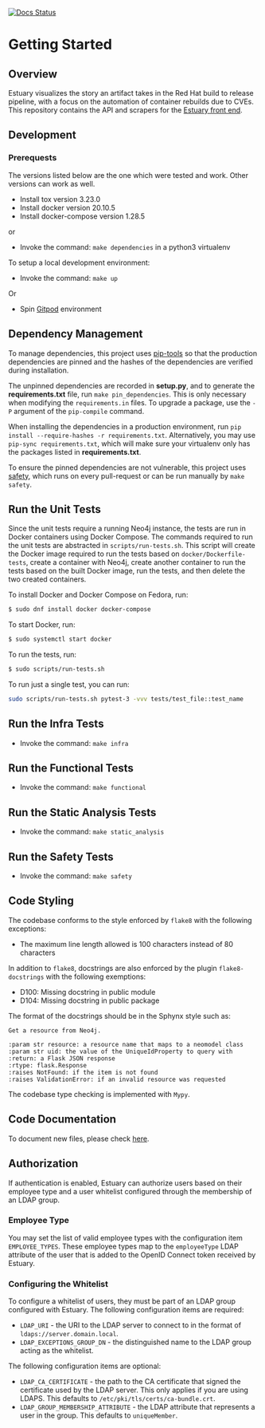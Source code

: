 [![Docs Status](https://readthedocs.org/projects/estuary-api/badge/?version=latest)](https://estuary-api.readthedocs.io/en/latest/?badge=latest)

# Getting Started

## Overview

Estuary visualizes the story an artifact takes in the Red Hat build to release pipeline,
with a focus on the automation of container rebuilds due to CVEs. This repository contains
the API and scrapers for the [Estuary front end](https://github.com/release-engineering/estuary).

## Development

### Prerequests

The versions listed below are the one which were tested and work. Other versions
can work as well.

* Install tox version 3.23.0
* Install docker version 20.10.5
* Install docker-compose version 1.28.5

or

* Invoke the command: ```make dependencies``` in a python3 virtualenv

To setup a local development environment:

* Invoke the command: ```make up```

Or
* Spin [Gitpod](https://gitpod.io) environment 

## Dependency Management

To manage dependencies, this project uses [pip-tools](https://github.com/jazzband/pip-tools) so that the production dependencies are pinned and the hashes of the dependencies are verified during installation.

The unpinned dependencies are recorded in **setup.py**, and to generate the **requirements.txt**
file, run `make pin_dependencies`. This is only necessary when modifying the `requirements.in`
files. To upgrade a package, use the `-P` argument of the `pip-compile` command.

When installing the dependencies in a production environment, run `pip install --require-hashes -r requirements.txt`. Alternatively, you may use `pip-sync requirements.txt`, which will make sure your virtualenv only has the packages listed in **requirements.txt**.

To ensure the pinned dependencies are not vulnerable, this project uses [safety](https://github.com/pyupio/safety), which runs on every pull-request or can be run manually by `make safety`.

## Run the Unit Tests

Since the unit tests require a running Neo4j instance, the tests are run in Docker containers using
Docker Compose. The commands required to run the unit tests are abstracted in
`scripts/run-tests.sh`. This script will create the Docker image required to run the tests based
on `docker/Dockerfile-tests`, create a container with Neo4j, create another container to run
the tests based on the built Docker image, run the tests, and then delete the two created
containers.

To install Docker and Docker Compose on Fedora, run:

```bash
$ sudo dnf install docker docker-compose
```

To start Docker, run:

```bash
$ sudo systemctl start docker
```

To run the tests, run:

```bash
$ sudo scripts/run-tests.sh
```

To run just a single test, you can run:

```bash
sudo scripts/run-tests.sh pytest-3 -vvv tests/test_file::test_name
```
## Run the Infra Tests

* Invoke the command: ```make infra```

## Run the Functional Tests

* Invoke the command: ```make functional```

## Run the Static Analysis Tests

* Invoke the command: ```make static_analysis```

## Run the Safety Tests

* Invoke the command: ```make safety```

## Code Styling

The codebase conforms to the style enforced by `flake8` with the following exceptions:
* The maximum line length allowed is 100 characters instead of 80 characters

In addition to `flake8`, docstrings are also enforced by the plugin `flake8-docstrings` with
the following exemptions:
* D100: Missing docstring in public module
* D104: Missing docstring in public package

The format of the docstrings should be in the Sphynx style such as:

```
Get a resource from Neo4j.

:param str resource: a resource name that maps to a neomodel class
:param str uid: the value of the UniqueIdProperty to query with
:return: a Flask JSON response
:rtype: flask.Response
:raises NotFound: if the item is not found
:raises ValidationError: if an invalid resource was requested
```

The codebase type checking is implemented with `Mypy`.

## Code Documentation
To document new files, please check [here](https://github.com/release-engineering/estuary-api/tree/master/docs).


## Authorization

If authentication is enabled, Estuary can authorize users based on their employee type and a user
whitelist configured through the membership of an LDAP group.

### Employee Type

You may set the list of valid employee types with the configuration item `EMPLOYEE_TYPES`. These
employee types map to the `employeeType` LDAP attribute of the user that is added to the OpenID
Connect token received by Estuary.

### Configuring the Whitelist

To configure a whitelist of users, they must be part of an LDAP group configured with Estuary. The
following configuration items are required:

* `LDAP_URI` - the URI to the LDAP server to connect to in the format of
    `ldaps://server.domain.local`.
* `LDAP_EXCEPTIONS_GROUP_DN` - the distinguished name to the LDAP group acting as the whitelist.

The following configuration items are optional:

* `LDAP_CA_CERTIFICATE` - the path to the CA certificate that signed the certificate used by the
    LDAP server. This only applies if you are using LDAPS. This defaults to
    `/etc/pki/tls/certs/ca-bundle.crt`.
* `LDAP_GROUP_MEMBERSHIP_ATTRIBUTE` - the LDAP attribute that represents a user in the group. This
    defaults to `uniqueMember`.
